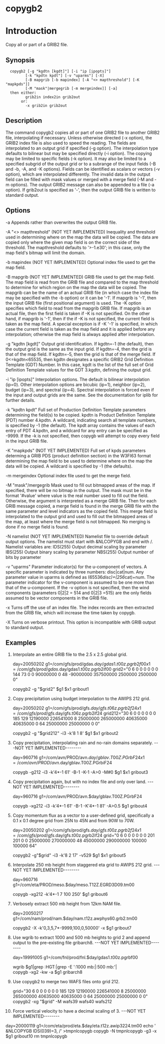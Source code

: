 # copygb2

# Introduction

Copy all or part of a GRIB2 file.


## Synopsis
      copygb2 [-g "kgdtn [kgdt]"] [-i "ip [ipopts]"]
             [-k "kpdtn kpdt"] [-v "uparms"] [-X]
             [-B mapgrib [-b mapindex] [-A "<> mapthreshold"] [-K "mapkpds"]]
             [-M "mask"|mergegrib [-m mergeindex]] [-a]
      then either:
             grib2in index2in grib2out
           or:
             -x grib2in grib2out


## Description

The command copygb2 copies all or part of one GRIB2 file to another
GRIB2 file, interpolating if necessary.  Unless otherwise directed (-x
option), the GRIB2 index file is also used to speed the reading.  The
fields are interpolated to an output grid if specified (-g option).
The interpolation type defaults to bilinear but may be specified
directly (-i option).  The copying may be limited to specific fields
(-k option).  It may also be limited to a specified subgrid of the
output grid or to a subrange of the input fields (-B and -b, -A, and
-K options).  Fields can be identified as scalars or vectors (-v
option), which are interpolated differently.  The invalid data in the
output field can be filled with mask values or merged with a merge
field (-M and -m options).  The output GRIB2 message can also be
appended to a file (-a option).  If grib2out is specified as '-', then
the output GRIB file is written to standard output.

## Options
-a
               Appends rather than overwrites the output GRIB file.

-A "<> mapthreshold"     (NOT YET IMPLEMENTED)
               Inequality and threshold used in determining
               where on the map the data will be copied.
               The data are copied only where the given
               map field is on the correct side of the threshold.
               The mapthreshold defaults to '>-1.e30'; in this case,
               only the map field's bitmap will limit the domain.

-b mapindex     (NOT YET IMPLEMENTED)
               Optional index file used to get the map field.

-B mapgrib     (NOT YET IMPLEMENTED)
               GRIB file used to get the map field.  The map field
               is read from the GRIB file and compared to the
               map threshold to determine for which region on the map
               the data will be copied.  The mapgrib can be the name
               of an actual GRIB file (in which case the index
               file may be specified with the -b option) or it can
               be '-1'.  If mapgrib is '-1', then the input GRIB file
               (first positional argument) is used.
               The -K option specifies which field to read from
               the mapgrib GRIB file.  If mapgrib is an actual file,
               then the first field is taken if -K is not specified.
               On the other hand, if mapgrib is '-1', then if the
               if -K is not specified, the current field is taken
               as the map field.  A special exception is if -K '-1'
               is specified, in which case the current field is
               taken as the map field and it is applied before any
               interpolation; otherwise the map field is always
               applied after interpolation.

-g "kgdtn [kgdt]"
               Output grid identification. If kgdtn=-1 (the default),
               then the output grid is the same as the input grid.
               If kgdtn=-4, then the grid is that of the map field.
               If kgdtn=-5, then the grid is that of the merge field.
               If 0<=kgdtn<65535, then kgdtn designates a specific
               GRIB2 Grid Definition Template (GDT) Number.  In this
               case, kgdt is the list of the full set of Grid 
               Definition Template values for the GDT 3.kgdtn, 
               defining the output grid. 

-i "ip [ipopts]"
               Interpolation options.  The default is bilinear
               interpolation (ip=0).  Other interpolation options
               are bicubic (ip=1), neighbor (ip=2), budget (ip=3),
               and spectral (ip=4).  Spectral interpolation is forced
               even if the input and output grids are the same.
               See the documentation for iplib for further details.

-k "kpdtn kpdt"
               Full set of Production Definition Template parameters
               determining the field(s) to be copied.  kpdtn is
               Product Definition Template (PDT) number 4.kpdtn.
               A wildcard, indicating search all template numbers,
               is specified by -1 (the default).  The kpdt array
               contains the values of each entry of PDT 4.kpdtn,
               and a wildcard for any entry can be specified as
               -9999.  If the -k is not specified, then copygb will 
               attempt to copy every field in the input GRIB file.

-K "mapkpds"     (NOT YET IMPLEMENTED)
               Full set of kpds parameters determing a GRIB PDS
               (product definition section) in the W3FI63 format
               determining the map field to be used to determine
               where on the map the data will be copied.
               A wildcard is specified by -1 (the defaults).

-m mergeindex
               Optional index file used to get the merge field.

-M "mask"/mergegrib
               Mask used to fill out bitmapped areas of the map.
               If specified, there will be no bitmap in the output.
               The mask must be in the format '\#value' where value
               is the real number used to fill out the field.
               Otherwise, the argument is interpreted as a merge
               GRIB file.  Then for each GRIB message copied,
               a merge field is found in the merge GRIB file
               with the same parameter and level indicators
               as the copied field.  This merge field is interpolated
               to the output grid and used to fill out the bitmapped
               areas of the map, at least where the merge field
               is not bitmapped.  No merging is done if no merge
               field is found.

-N namelist     (NOT YET IMPLEMENTED)
               Namelist file to override default output options.
               The namelist must start with &NLCOPYGB and end with /.
               Namelist variables are:
                 IDS(255)      Output decimal scaling by parameter
                 IBS(255)      Output binary scaling by parameter
                 NBS(255)      Output number of bits by parameter

-v "uparms"
               Parameter indicator(s) for the u-component of vectors.
               A specific parameter is indicated by three numbers:
               disc|cat|num.  Any parameter value in uparms is 
               defined as (65536*disc)+(256*cat)+num.
               The parameter indicator for the v-component is assumed
               to be one more than that of the u-component.
               If the -v option is not specified, then the wind
               components (parameters 0|2|2 = 514 and 0|2|3 =515) 
               are the only fields assumed to be vector components 
               in the GRIB file.

-x
               Turns off the use of an index file.  The index records
               are then extracted from the GRIB file, which
               will increase the time taken by copygb.

-X
               Turns on verbose printout.  This option is
               incompatible with GRIB output to standard output.

## Examples

1. Interpolate an entire GRIB file to the 2.5 x 2.5 global grid.

   day=20050202
   g1=/com/gfs/prod/gdas.$day/gdas1.t00z.pgrb2f00
   x1=/com/gfs/prod/gdas.$day/gdas1.t00z.pgrb2if00
   grid2="0 6 0 0 0 0 0 0 144 73 0 0 90000000 0 48 -90000000 357500000 2500000 2500000 0"

   copygb2 -g "$grid2" $g1 $x1 gribout1


2. Copy precipitation using budget interpolation to the AWIPS 212 grid.

   day=20050202
   g1=/com/gfs/prod/gfs.$day/gfs.t06z.pgrb2f24
   x1=/com/gfs/prod/gfs.$day/gfs.t06z.pgrb2if24
   grid212="30 6 0 0 0 0 0 0 185 129 12190000 226541000 8 25000000 265000000 40635000 40635000 0 64 25000000 25000000 0 0"

   copygb2 -g "$grid212" -i3 -k'8 1 8' $g1 $x1 gribout2


3. Copy precipitation, interpolating rain and no-rain domains separately.
---NOT YET IMPLEMENTED--------

   day=960716
   g1=/com/avn/PROD/avn.$day/gblav.T00Z.PGrbF24
   x1=/com/avn/PROD/avn.$day/gblav.T00Z.PGrbiF24

   copygb -g212 -i3 -k'4*-1 61' -B-1 -K-1 -A\>0 -M\#0 $g1 $x1 gribout3


4. Copy precipitation again, but with no index file and only over land.
---NOT YET IMPLEMENTED--------

   day=960716
   g1=/com/avn/PROD/avn.$day/gblav.T00Z.PGrbF24

   copygb -xg212 -i3 -k'4*-1 61' -B-1 -K'4*-1 81' -A\>0.5 $g1 gribout4


5. Copy momentum flux as a vector to a user-defined grid, specifically
   a 0.1 x 0.1 degree grid from 25N to 45N and from 90W to 70W.

   day=20050202
   g1=/com/gfs/prod/gfs.$day/gfs.t00z.pgrb2f24
   x1=/com/gfs/prod/gfs.$day/gfs.t00z.pgrb2if24
   grid="0 6 0 0 0 0 0 0 201 201 0 0 25000000 270000000 48 45000000 290000000 100000 100000 64"

   copygb2 -g"$grid" -i3 -k'8 2 17' -v529 $g1 $x1 gribout5


6. Interpolate 250 mb height from staggered eta grid to AWIPS 212 grid.
---NOT YET IMPLEMENTED--------

   day=960716
   g1=/com/eta/PROD/meso.$day/meso.T12Z.EGRD3D09.tm00

   copygb -xg212 -k'4*-1 7 100 250' $g1 gribout6


7. Verbosely extract 500 mb height from 12km NAM file.

   day=20050217
   g1=/com/nam/prod/nam.$day/nam.t12z.awphys60.grb2.tm00

   copygb2 -X -k'0,3,5,7*-9999,100,0,50000' -x $g1 gribout7


8. Use wgrib to extract 1000 and 500 mb heights to grid 2
   and append output to the pre-existing file gribarch8.
---NOT YET IMPLEMENTED--------

   day=19991005
   g1=/com/fnl/prod/fnl.$day/gdas1.t00z.pgrbf00

   wgrib $g1|grep :HGT:|grep -E ':1000 mb:|:500 mb:'|\
   copygb -xg2 -kw -a $g1 gribarch8


9. Use copygb2 to merge two WAFS files onto grid 212.

   grid="30 6 0 0 0 0 0 0 185 129 12190000 226541000 8 25000000 265000000 40635000 40635000 0 64 25000000 25000000 0 0"
   copygb2 -xg "$grid" -M wafs39 wafs40 wafs212

10. Force vertical velocity to have a decimal scaling of 3.
---NOT YET IMPLEMENTED--------

   day=20000119
   g1=/com/eta/prod/eta.$day/eta.t12z.awip3224.tm00
   echo ' &NLCOPYGB IDS(039)=3, /' >tmpnlcopygb
   copygb -N tmpnlcopygb -g3 -x $g1 gribout10
   rm tmpnlcopygb

